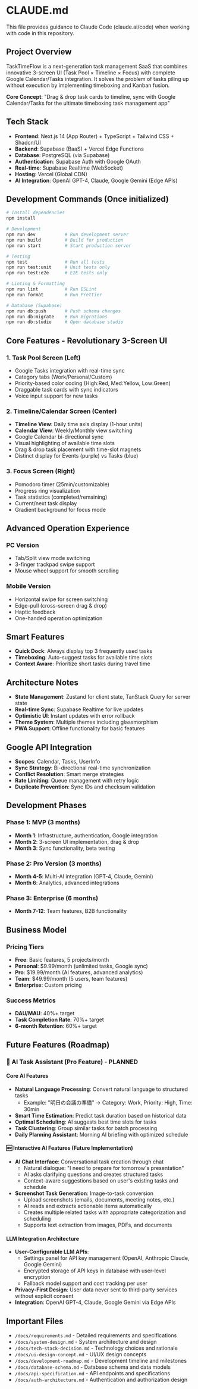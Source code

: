 # CLAUDE.md

This file provides guidance to Claude Code (claude.ai/code) when working with code in this repository.

## Project Overview

TaskTimeFlow is a next-generation task management SaaS that combines innovative 3-screen UI (Task Pool × Timeline × Focus) with complete Google Calendar/Tasks integration. It solves the problem of tasks piling up without execution by implementing timeboxing and Kanban fusion.

**Core Concept**: "Drag & drop task cards to timeline, sync with Google Calendar/Tasks for the ultimate timeboxing task management app"

## Tech Stack

- **Frontend**: Next.js 14 (App Router) + TypeScript + Tailwind CSS + Shadcn/UI
- **Backend**: Supabase (BaaS) + Vercel Edge Functions
- **Database**: PostgreSQL (via Supabase)
- **Authentication**: Supabase Auth with Google OAuth
- **Real-time**: Supabase Realtime (WebSocket)
- **Hosting**: Vercel (Global CDN)
- **AI Integration**: OpenAI GPT-4, Claude, Google Gemini (Edge APIs)

## Development Commands (Once initialized)

```bash
# Install dependencies
npm install

# Development
npm run dev           # Run development server
npm run build         # Build for production
npm run start         # Start production server

# Testing
npm test              # Run all tests
npm run test:unit     # Unit tests only
npm run test:e2e      # E2E tests only

# Linting & Formatting
npm run lint          # Run ESLint
npm run format        # Run Prettier

# Database (Supabase)
npm run db:push       # Push schema changes
npm run db:migrate    # Run migrations
npm run db:studio     # Open database studio
```

## Core Features - Revolutionary 3-Screen UI

### 1. Task Pool Screen (Left)
- Google Tasks integration with real-time sync
- Category tabs (Work/Personal/Custom)
- Priority-based color coding (High:Red, Med:Yellow, Low:Green)
- Draggable task cards with sync indicators
- Voice input support for new tasks

### 2. Timeline/Calendar Screen (Center)
- **Timeline View**: Daily time axis display (1-hour units)
- **Calendar View**: Weekly/Monthly view switching
- Google Calendar bi-directional sync
- Visual highlighting of available time slots
- Drag & drop task placement with time-slot magnets
- Distinct display for Events (purple) vs Tasks (blue)

### 3. Focus Screen (Right)
- Pomodoro timer (25min/customizable)
- Progress ring visualization
- Task statistics (completed/remaining)
- Current/next task display
- Gradient background for focus mode

## Advanced Operation Experience

### PC Version
- Tab/Split view mode switching
- 3-finger trackpad swipe support
- Mouse wheel support for smooth scrolling

### Mobile Version
- Horizontal swipe for screen switching
- Edge-pull (cross-screen drag & drop)
- Haptic feedback
- One-handed operation optimization

## Smart Features

- **Quick Dock**: Always display top 3 frequently used tasks
- **Timeboxing**: Auto-suggest tasks for available time slots
- **Context Aware**: Prioritize short tasks during travel time

## Architecture Notes

- **State Management**: Zustand for client state, TanStack Query for server state
- **Real-time Sync**: Supabase Realtime for live updates
- **Optimistic UI**: Instant updates with error rollback
- **Theme System**: Multiple themes including glassmorphism
- **PWA Support**: Offline functionality for basic features

## Google API Integration

- **Scopes**: Calendar, Tasks, UserInfo
- **Sync Strategy**: Bi-directional real-time synchronization
- **Conflict Resolution**: Smart merge strategies
- **Rate Limiting**: Queue management with retry logic
- **Duplicate Prevention**: Sync IDs and checksum validation

## Development Phases

### Phase 1: MVP (3 months)
- **Month 1**: Infrastructure, authentication, Google integration
- **Month 2**: 3-screen UI implementation, drag & drop
- **Month 3**: Sync functionality, beta testing

### Phase 2: Pro Version (3 months)
- **Month 4-5**: Multi-AI integration (GPT-4, Claude, Gemini)
- **Month 6**: Analytics, advanced integrations

### Phase 3: Enterprise (6 months)
- **Month 7-12**: Team features, B2B functionality

## Business Model

### Pricing Tiers
- **Free**: Basic features, 5 projects/month
- **Personal**: $9.99/month (unlimited tasks, Google sync)
- **Pro**: $19.99/month (AI features, advanced analytics)
- **Team**: $49.99/month (5 users, team features)
- **Enterprise**: Custom pricing

### Success Metrics
- **DAU/MAU**: 40%+ target
- **Task Completion Rate**: 70%+ target
- **6-month Retention**: 60%+ target

## Future Features (Roadmap)

### 🤖 AI Task Assistant (Pro Feature) - PLANNED

#### Core AI Features
- **Natural Language Processing**: Convert natural language to structured tasks
  - Example: "明日の会議の準備" → Category: Work, Priority: High, Time: 30min
- **Smart Time Estimation**: Predict task duration based on historical data
- **Optimal Scheduling**: AI suggests best time slots for tasks
- **Task Clustering**: Group similar tasks for batch processing
- **Daily Planning Assistant**: Morning AI briefing with optimized schedule

#### 🆕 Interactive AI Features (Future Implementation)
- **AI Chat Interface**: Conversational task creation through chat
  - Natural dialogue: "I need to prepare for tomorrow's presentation"
  - AI asks clarifying questions and creates structured tasks
  - Context-aware suggestions based on user's existing tasks and schedule
- **Screenshot Task Generation**: Image-to-task conversion
  - Upload screenshots (emails, documents, meeting notes, etc.)
  - AI reads and extracts actionable items automatically
  - Creates multiple related tasks with appropriate categorization and scheduling
  - Supports text extraction from images, PDFs, and documents

#### LLM Integration Architecture
- **User-Configurable LLM APIs**: 
  - Settings panel for API key management (OpenAI, Anthropic Claude, Google Gemini)
  - Encrypted storage of API keys in database with user-level encryption
  - Fallback model support and cost tracking per user
- **Privacy-First Design**: User data never sent to third-party services without explicit consent
- **Integration**: OpenAI GPT-4, Claude, Google Gemini via Edge APIs

## Important Files

- `/docs/requirements.md` - Detailed requirements and specifications
- `/docs/system-design.md` - System architecture and design
- `/docs/tech-stack-decision.md` - Technology choices and rationale
- `/docs/ui-design-concept.md` - UI/UX design concepts
- `/docs/development-roadmap.md` - Development timeline and milestones
- `/docs/database-schema.md` - Database schema and data models
- `/docs/api-specification.md` - API endpoints and specifications
- `/docs/auth-architecture.md` - Authentication and authorization design
